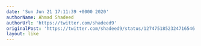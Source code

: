 ```yaml
---
date: 'Sun Jun 21 17:11:39 +0000 2020'
authorName: Ahmad Shadeed
authorUrl: 'https://twitter.com/shadeed9'
originalPost: 'https://twitter.com/shadeed9/status/1274751852324716546'
layout: like
---
```

